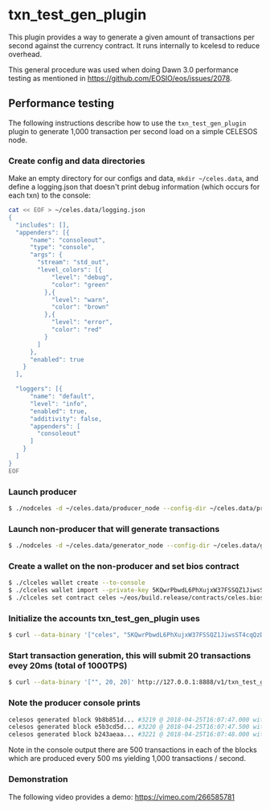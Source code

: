 # txn\_test\_gen\_plugin

This plugin provides a way to generate a given amount of transactions per second against the currency contract. It runs internally to kcelesd to reduce overhead.

This general procedure was used when doing Dawn 3.0 performance testing as mentioned in https://github.com/EOSIO/eos/issues/2078.

## Performance testing

The following instructions describe how to use the `txn_test_gen_plugin` plugin to generate 1,000 transaction per second load on a simple CELESOS node.

### Create config and data directories
Make an empty directory for our configs and data, `mkdir ~/celes.data`, and define a logging.json that doesn't print debug information (which occurs for each txn) to the console:
```bash
cat << EOF > ~/celes.data/logging.json
{
  "includes": [],
  "appenders": [{
      "name": "consoleout",
      "type": "console",
      "args": {
        "stream": "std_out",
        "level_colors": [{
            "level": "debug",
            "color": "green"
          },{
            "level": "warn",
            "color": "brown"
          },{
            "level": "error",
            "color": "red"
          }
        ]
      },
      "enabled": true
    }
  ],

  "loggers": [{
      "name": "default",
      "level": "info",
      "enabled": true,
      "additivity": false,
      "appenders": [
        "consoleout"
      ]
    }
  ]
}
EOF
```

### Launch producer
```bash
$ ./nodceles -d ~/celes.data/producer_node --config-dir ~/celes.data/producer_node -l ~/celes.data/logging.json --http-server-address "" -p eosio -e
```

### Launch non-producer that will generate transactions
```bash
$ ./nodceles -d ~/celes.data/generator_node --config-dir ~/celes.data/generator_node -l ~/celes.data/logging.json --plugin eosio::txn_test_gen_plugin --plugin eosio::chain_api_plugin --p2p-peer-address localhost:9876 --p2p-listen-endpoint localhost:5555
```

### Create a wallet on the non-producer and set bios contract
```bash
$ ./clceles wallet create --to-console
$ ./clceles wallet import --private-key 5KQwrPbwdL6PhXujxW37FSSQZ1JiwsST4cqQzDeyXtP79zkvFD3
$ ./clceles set contract celes ~/eos/build.release/contracts/celes.bios/ 
```

### Initialize the accounts txn_test_gen_plugin uses
```bash
$ curl --data-binary '["celes", "5KQwrPbwdL6PhXujxW37FSSQZ1JiwsST4cqQzDeyXtP79zkvFD3"]' http://127.0.0.1:8888/v1/txn_test_gen/create_test_accounts
```

### Start transaction generation, this will submit 20 transactions evey 20ms (total of 1000TPS)
```bash
$ curl --data-binary '["", 20, 20]' http://127.0.0.1:8888/v1/txn_test_gen/start_generation
```

### Note the producer console prints
```bash
celesos generated block 9b8b851d... #3219 @ 2018-04-25T16:07:47.000 with 500 trxs, lib: 3218
celesos generated block e5b3cd5d... #3220 @ 2018-04-25T16:07:47.500 with 500 trxs, lib: 3219
celesos generated block b243aeaa... #3221 @ 2018-04-25T16:07:48.000 with 500 trxs, lib: 3220
```

Note in the console output there are 500 transactions in each of the blocks which are produced every 500 ms yielding 1,000 transactions / second.

### Demonstration
The following video provides a demo: https://vimeo.com/266585781

